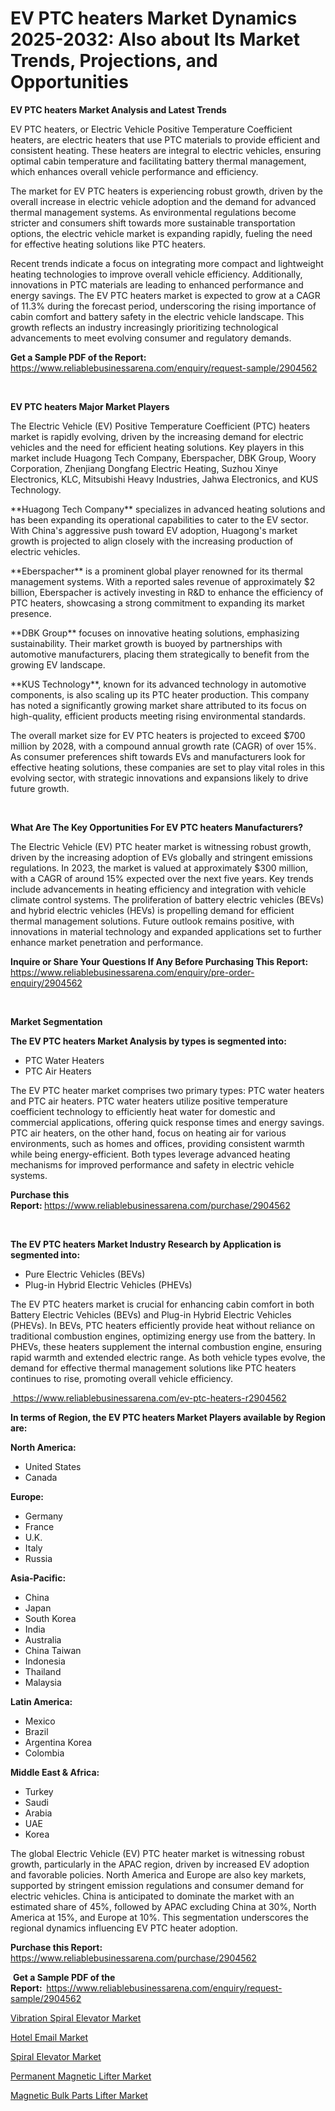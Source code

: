 <p><h1>EV PTC heaters Market Dynamics 2025-2032: Also about Its Market Trends, Projections, and Opportunities</h1></p><p><strong>EV PTC heaters Market Analysis and Latest Trends</strong></p>
<p><p>EV PTC heaters, or Electric Vehicle Positive Temperature Coefficient heaters, are electric heaters that use PTC materials to provide efficient and consistent heating. These heaters are integral to electric vehicles, ensuring optimal cabin temperature and facilitating battery thermal management, which enhances overall vehicle performance and efficiency. </p><p>The market for EV PTC heaters is experiencing robust growth, driven by the overall increase in electric vehicle adoption and the demand for advanced thermal management systems. As environmental regulations become stricter and consumers shift towards more sustainable transportation options, the electric vehicle market is expanding rapidly, fueling the need for effective heating solutions like PTC heaters. </p><p>Recent trends indicate a focus on integrating more compact and lightweight heating technologies to improve overall vehicle efficiency. Additionally, innovations in PTC materials are leading to enhanced performance and energy savings. The EV PTC heaters market is expected to grow at a CAGR of 11.3% during the forecast period, underscoring the rising importance of cabin comfort and battery safety in the electric vehicle landscape. This growth reflects an industry increasingly prioritizing technological advancements to meet evolving consumer and regulatory demands.</p></p>
<p><strong>Get a Sample PDF of the Report:&nbsp;</strong> <a href="https://www.reliablebusinessarena.com/enquiry/request-sample/2904562?utm_campaign=2182&utm_medium=2&utm_source=Github&utm_content=ia&utm_term=12032025&utm_id=ev-ptc-heaters">https://www.reliablebusinessarena.com/enquiry/request-sample/2904562</a></p>
<p>&nbsp;</p>
<p><strong>EV PTC heaters Major Market Players</strong></p>
<p><p>The Electric Vehicle (EV) Positive Temperature Coefficient (PTC) heaters market is rapidly evolving, driven by the increasing demand for electric vehicles and the need for efficient heating solutions. Key players in this market include Huagong Tech Company, Eberspacher, DBK Group, Woory Corporation, Zhenjiang Dongfang Electric Heating, Suzhou Xinye Electronics, KLC, Mitsubishi Heavy Industries, Jahwa Electronics, and KUS Technology.</p><p>**Huagong Tech Company** specializes in advanced heating solutions and has been expanding its operational capabilities to cater to the EV sector. With China's aggressive push toward EV adoption, Huagong's market growth is projected to align closely with the increasing production of electric vehicles.</p><p>**Eberspacher** is a prominent global player renowned for its thermal management systems. With a reported sales revenue of approximately $2 billion, Eberspacher is actively investing in R&D to enhance the efficiency of PTC heaters, showcasing a strong commitment to expanding its market presence.</p><p>**DBK Group** focuses on innovative heating solutions, emphasizing sustainability. Their market growth is buoyed by partnerships with automotive manufacturers, placing them strategically to benefit from the growing EV landscape.</p><p>**KUS Technology**, known for its advanced technology in automotive components, is also scaling up its PTC heater production. This company has noted a significantly growing market share attributed to its focus on high-quality, efficient products meeting rising environmental standards.</p><p>The overall market size for EV PTC heaters is projected to exceed $700 million by 2028, with a compound annual growth rate (CAGR) of over 15%. As consumer preferences shift towards EVs and manufacturers look for effective heating solutions, these companies are set to play vital roles in this evolving sector, with strategic innovations and expansions likely to drive future growth.</p></p>
<p>&nbsp;</p>
<p><strong>What Are The Key Opportunities For EV PTC heaters Manufacturers?</strong></p>
<p><p>The Electric Vehicle (EV) PTC heater market is witnessing robust growth, driven by the increasing adoption of EVs globally and stringent emissions regulations. In 2023, the market is valued at approximately $300 million, with a CAGR of around 15% expected over the next five years. Key trends include advancements in heating efficiency and integration with vehicle climate control systems. The proliferation of battery electric vehicles (BEVs) and hybrid electric vehicles (HEVs) is propelling demand for efficient thermal management solutions. Future outlook remains positive, with innovations in material technology and expanded applications set to further enhance market penetration and performance.</p></p>
<p><strong>Inquire or Share Your Questions If Any Before Purchasing This Report:</strong> <a href="https://www.reliablebusinessarena.com/enquiry/pre-order-enquiry/2904562?utm_campaign=2182&utm_medium=2&utm_source=Github&utm_content=ia&utm_term=12032025&utm_id=ev-ptc-heaters">https://www.reliablebusinessarena.com/enquiry/pre-order-enquiry/2904562</a></p>
<p>&nbsp;</p>
<p><strong>Market Segmentation</strong></p>
<p><strong>The EV PTC heaters Market Analysis by types is segmented into:</strong></p>
<p><ul><li>PTC Water Heaters</li><li>PTC Air Heaters</li></ul></p>
<p><p>The EV PTC heater market comprises two primary types: PTC water heaters and PTC air heaters. PTC water heaters utilize positive temperature coefficient technology to efficiently heat water for domestic and commercial applications, offering quick response times and energy savings. PTC air heaters, on the other hand, focus on heating air for various environments, such as homes and offices, providing consistent warmth while being energy-efficient. Both types leverage advanced heating mechanisms for improved performance and safety in electric vehicle systems.</p></p>
<p><strong>Purchase this Report:&nbsp;</strong><a href="https://www.reliablebusinessarena.com/purchase/2904562?utm_campaign=2182&utm_medium=2&utm_source=Github&utm_content=ia&utm_term=12032025&utm_id=ev-ptc-heaters">https://www.reliablebusinessarena.com/purchase/2904562</a></p>
<p>&nbsp;</p>
<p><strong>The EV PTC heaters Market Industry Research by Application is segmented into:</strong></p>
<p><ul><li>Pure Electric Vehicles (BEVs)</li><li>Plug-in Hybrid Electric Vehicles (PHEVs)</li></ul></p>
<p><p>The EV PTC heaters market is crucial for enhancing cabin comfort in both Battery Electric Vehicles (BEVs) and Plug-in Hybrid Electric Vehicles (PHEVs). In BEVs, PTC heaters efficiently provide heat without reliance on traditional combustion engines, optimizing energy use from the battery. In PHEVs, these heaters supplement the internal combustion engine, ensuring rapid warmth and extended electric range. As both vehicle types evolve, the demand for effective thermal management solutions like PTC heaters continues to rise, promoting overall vehicle efficiency.</p></p>
<p><a href="https://www.reliablebusinessarena.com/ev-ptc-heaters-r2904562?utm_campaign=2182&utm_medium=2&utm_source=Github&utm_content=ia&utm_term=12032025&utm_id=ev-ptc-heaters">&nbsp;https://www.reliablebusinessarena.com/ev-ptc-heaters-r2904562</a></p>
<p><strong>In terms of Region, the EV PTC heaters Market Players available by Region are:</strong></p>
<p>
    <p> <strong> North America: </strong>
        <ul>
            <li>United States</li>
            <li>Canada</li>
        </ul>
        </p> 
    <p> <strong> Europe: </strong>
        <ul>
            <li>Germany</li>
            <li>France</li>
            <li>U.K.</li>
            <li>Italy</li>
            <li>Russia</li>
        </ul>
        </p> 
    <p> <strong> Asia-Pacific: </strong>
        <ul>
            <li>China</li>
            <li>Japan</li>
            <li>South Korea</li>
            <li>India</li>
            <li>Australia</li>
            <li>China Taiwan</li>
            <li>Indonesia</li>
            <li>Thailand</li>
            <li>Malaysia</li>
        </ul>
        </p> 
    <p> <strong> Latin America: </strong>
        <ul>
            <li>Mexico</li>
            <li>Brazil</li>
            <li>Argentina Korea</li>
            <li>Colombia</li>
        </ul>
        </p> 
    <p> <strong> Middle East & Africa: </strong>
        <ul>
            <li>Turkey</li>
            <li>Saudi</li>
            <li>Arabia</li>
            <li>UAE</li>
            <li>Korea</li>
        </ul>
    </p>
    </p>
<p><p>The global Electric Vehicle (EV) PTC heater market is witnessing robust growth, particularly in the APAC region, driven by increased EV adoption and favorable policies. North America and Europe are also key markets, supported by stringent emission regulations and consumer demand for electric vehicles. China is anticipated to dominate the market with an estimated share of 45%, followed by APAC excluding China at 30%, North America at 15%, and Europe at 10%. This segmentation underscores the regional dynamics influencing EV PTC heater adoption.</p></p>
<p><strong>Purchase this Report: </strong><a href="https://www.reliablebusinessarena.com/purchase/2904562?utm_campaign=2182&utm_medium=2&utm_source=Github&utm_content=ia&utm_term=12032025&utm_id=ev-ptc-heaters">https://www.reliablebusinessarena.com/purchase/2904562</a></p>
<p>&nbsp;<strong>Get a Sample PDF of the Report:&nbsp;&nbsp;</strong><a href="https://www.reliablebusinessarena.com/enquiry/request-sample/2904562?utm_campaign=2182&utm_medium=2&utm_source=Github&utm_content=ia&utm_term=12032025&utm_id=ev-ptc-heaters">https://www.reliablebusinessarena.com/enquiry/request-sample/2904562</a></p>
<p><strong></strong></p>
<p><p><a href="https://github.com/myongfranzcs/Market-Research-Report-List-1/blob/main/vibration-spiral-elevator-market.md?utm_campaign=2182&utm_medium=2&utm_source=Github&utm_content=ia&utm_term=12032025&utm_id=ev-ptc-heaters">Vibration Spiral Elevator Market</a></p><p><a href="https://github.com/biandnikelrs/Market-Research-Report-List-1/blob/main/hotel-email-market.md?utm_campaign=2182&utm_medium=2&utm_source=Github&utm_content=ia&utm_term=12032025&utm_id=ev-ptc-heaters">Hotel Email Market</a></p><p><a href="https://github.com/tentandyik/Market-Research-Report-List-1/blob/main/spiral-elevator-market.md?utm_campaign=2182&utm_medium=2&utm_source=Github&utm_content=ia&utm_term=12032025&utm_id=ev-ptc-heaters">Spiral Elevator Market</a></p><p><a href="https://github.com/mismannely/Market-Research-Report-List-1/blob/main/permanent-magnetic-lifter-market.md?utm_campaign=2182&utm_medium=2&utm_source=Github&utm_content=ia&utm_term=12032025&utm_id=ev-ptc-heaters">Permanent Magnetic Lifter Market</a></p><p><a href="https://github.com/klenaestien23/Market-Research-Report-List-1/blob/main/magnetic-bulk-parts-lifter-market.md?utm_campaign=2182&utm_medium=2&utm_source=Github&utm_content=ia&utm_term=12032025&utm_id=ev-ptc-heaters">Magnetic Bulk Parts Lifter Market</a></p></p>